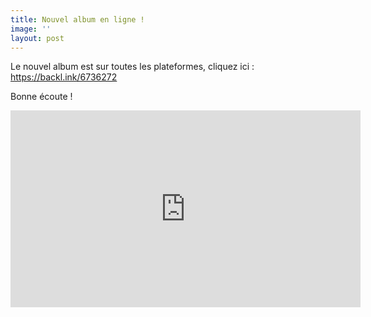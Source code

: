 ```yaml
---
title: Nouvel album en ligne !
image: ''
layout: post
---
```

Le nouvel album est sur toutes les plateformes, cliquez ici : <https://backl.ink/6736272>

Bonne écoute !

<iframe src="https://www.facebook.com/plugins/video.php?href=https%3A%2F%2Fwww.facebook.com%2FArnoldAmateurPro%2Fvideos%2F453112735297132%2F&show_text=0&width=560" width="560" height="315" style="border:none;overflow:hidden" scrolling="no" frameborder="0" allowTransparency="true" allowFullScreen="true"></iframe>
